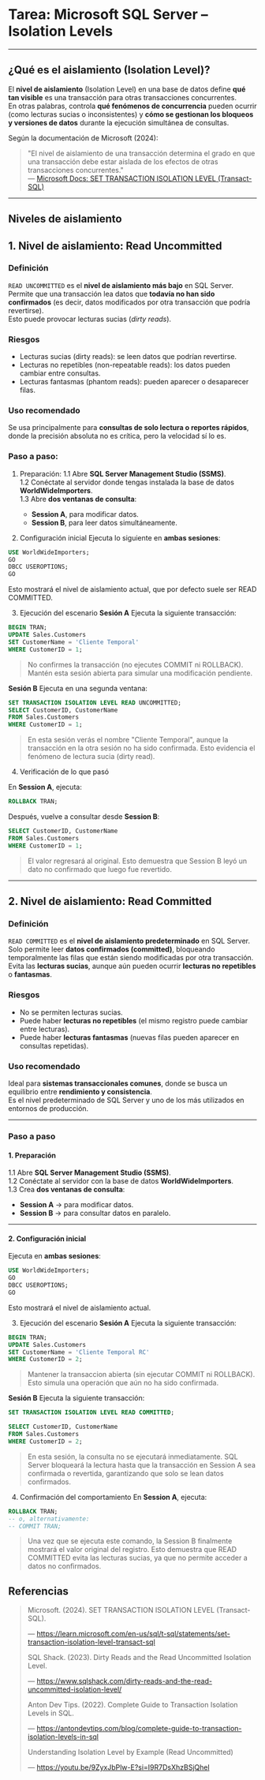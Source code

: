 # Tarea: Microsoft SQL Server – Isolation Levels  
---

## ¿Qué es el aislamiento (Isolation Level)?

El **nivel de aislamiento** (Isolation Level) en una base de datos define **qué tan visible** es una transacción para otras transacciones concurrentes.  
En otras palabras, controla **qué fenómenos de concurrencia** pueden ocurrir (como lecturas sucias o inconsistentes) y **cómo se gestionan los bloqueos y versiones de datos** durante la ejecución simultánea de consultas.

Según la documentación de Microsoft (2024):

> "El nivel de aislamiento de una transacción determina el grado en que una transacción debe estar aislada de los efectos de otras transacciones concurrentes."  
> — [Microsoft Docs: SET TRANSACTION ISOLATION LEVEL (Transact-SQL)](https://learn.microsoft.com/en-us/sql/t-sql/statements/set-transaction-isolation-level-transact-sql)

---

## Niveles de aislamiento

## 1. Nivel de aislamiento: Read Uncommitted

### Definición

`READ UNCOMMITTED` es el **nivel de aislamiento más bajo** en SQL Server.  
Permite que una transacción lea datos que **todavía no han sido confirmados** (es decir, datos modificados por otra transacción que podría revertirse).  
Esto puede provocar lecturas sucias (*dirty reads*).

### Riesgos

- Lecturas sucias (dirty reads): se leen datos que podrían revertirse.  
- Lecturas no repetibles (non-repeatable reads): los datos pueden cambiar entre consultas.  
- Lecturas fantasmas (phantom reads): pueden aparecer o desaparecer filas.

### Uso recomendado

Se usa principalmente para **consultas de solo lectura o reportes rápidos**, donde la precisión absoluta no es crítica, pero la velocidad sí lo es.

### Paso a paso:
1. Preparación:
  1.1 Abre **SQL Server Management Studio (SSMS)**.  
  1.2  Conéctate al servidor donde tengas instalada la base de datos **WorldWideImporters**.  
  1.3 Abre **dos ventanas de consulta**:  
     - **Session A**, para modificar datos.  
     - **Session B**, para leer datos simultáneamente.
  
2. Configuración inicial
Ejecuta lo siguiente en **ambas sesiones**:

```sql
USE WorldWideImporters;
GO
DBCC USEROPTIONS;
GO
```

Esto mostrará el nivel de aislamiento actual, que por defecto suele ser READ COMMITTED.

3. Ejecución del escenario
**Sesión A**
Ejecuta la siguiente transacción:
```sql
BEGIN TRAN;
UPDATE Sales.Customers
SET CustomerName = 'Cliente Temporal'
WHERE CustomerID = 1;
```
> No confirmes la transacción (no ejecutes COMMIT ni ROLLBACK).
> Mantén esta sesión abierta para simular una modificación pendiente.

**Sesión B**
Ejecuta en una segunda ventana:
```sql
SET TRANSACTION ISOLATION LEVEL READ UNCOMMITTED;
SELECT CustomerID, CustomerName
FROM Sales.Customers
WHERE CustomerID = 1;
```
> En esta sesión verás el nombre "Cliente Temporal", aunque la transacción en la otra sesión no ha sido confirmada.
> Esto evidencia el fenómeno de lectura sucia (dirty read).

4. Verificación de lo que pasó

En **Session A**, ejecuta:
```sql
ROLLBACK TRAN;
```
Después, vuelve a consultar desde **Session B**:
```sql
SELECT CustomerID, CustomerName
FROM Sales.Customers
WHERE CustomerID = 1;
```
> El valor regresará al original.
> Esto demuestra que Session B leyó un dato no confirmado que luego fue revertido.

---

## 2. Nivel de aislamiento: Read Committed

### Definición

`READ COMMITTED` es el **nivel de aislamiento predeterminado** en SQL Server.  
Solo permite leer **datos confirmados (committed)**, bloqueando temporalmente las filas que están siendo modificadas por otra transacción.  
Evita las **lecturas sucias**, aunque aún pueden ocurrir **lecturas no repetibles** o **fantasmas**.

### Riesgos

-  No se permiten lecturas sucias.  
-  Puede haber **lecturas no repetibles** (el mismo registro puede cambiar entre lecturas).  
-  Puede haber **lecturas fantasmas** (nuevas filas pueden aparecer en consultas repetidas).

### Uso recomendado

Ideal para **sistemas transaccionales comunes**, donde se busca un equilibrio entre **rendimiento y consistencia**.  
Es el nivel predeterminado de SQL Server y uno de los más utilizados en entornos de producción.

---

### Paso a paso

#### 1. Preparación

1.1 Abre **SQL Server Management Studio (SSMS)**.  
1.2 Conéctate al servidor con la base de datos **WorldWideImporters**.  
1.3 Crea **dos ventanas de consulta**:  
   - **Session A** → para modificar datos.  
   - **Session B** → para consultar datos en paralelo.

---

#### 2. Configuración inicial

Ejecuta en **ambas sesiones**:

```sql
USE WorldWideImporters;
GO
DBCC USEROPTIONS;
GO
```
Esto mostrará el nivel de aislamiento actual.

3. Ejecución del escenario
**Sesión A**
Ejecuta la siguiente transacción:
```sql
BEGIN TRAN;
UPDATE Sales.Customers
SET CustomerName = 'Cliente Temporal RC'
WHERE CustomerID = 2;
```
> Mantener la transaccion abierta (sin ejecutar COMMIT ni ROLLBACK).
> Esto simula una operación que aún no ha sido confirmada.

**Sesión B**
Ejecuta la siguiente transacción:
```sql
SET TRANSACTION ISOLATION LEVEL READ COMMITTED;

SELECT CustomerID, CustomerName
FROM Sales.Customers
WHERE CustomerID = 2;
```
> En esta sesión, la consulta no se ejecutará inmediatamente.
> SQL Server bloqueará la lectura hasta que la transacción en Session A sea confirmada o revertida, garantizando que solo se lean datos confirmados.

4. Confirmación del comportamiento
En **Session A**, ejecuta:
```sql
ROLLBACK TRAN;
-- o, alternativamente:
-- COMMIT TRAN;
```
> Una vez que se ejecuta este comando, la Session B finalmente mostrará el valor original del registro.
> Esto demuestra que READ COMMITTED evita las lecturas sucias, ya que no permite acceder a datos no confirmados.

## Referencias

> Microsoft. (2024). SET TRANSACTION ISOLATION LEVEL (Transact-SQL).
> 
> — https://learn.microsoft.com/en-us/sql/t-sql/statements/set-transaction-isolation-level-transact-sql
> 
> SQL Shack. (2023). Dirty Reads and the Read Uncommitted Isolation Level.
> 
> — https://www.sqlshack.com/dirty-reads-and-the-read-uncommitted-isolation-level/
> 
> Anton Dev Tips. (2022). Complete Guide to Transaction Isolation Levels in SQL.
> 
> — https://antondevtips.com/blog/complete-guide-to-transaction-isolation-levels-in-sql
> 
> Understanding Isolation Level by Example (Read Uncommitted)
> 
> — https://youtu.be/9ZyxJbPlw-E?si=I9R7DsXhzBSjQhel
